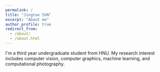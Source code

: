 ```yaml
---
permalink: /
title: "Jingtao SUN"
excerpt: "About me"
author_profile: true
redirect_from: 
  - /about/
  - /about.html
---
```


I'm a third year undergraduate student from HNU. My research interest includes computer vision, computer graphics, machine learning, and computational photography.

